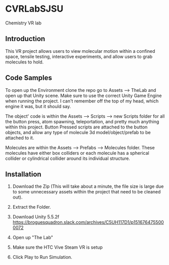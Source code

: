 # CVRLabSJSU
Chemistry VR lab

## Introduction

This VR project allows users to view molecular motion within a confined space, tensile testing, interactive experiments, and allow users to grab molecules to hold.

## Code Samples

To open up the Environment clone the repo go to Assets --> TheLab and open up that Unity scene. Make sure to use the correct Unity Game Engine when running the project. I can't remember off the top of my head, which engine it was, but it should say. 

The object' code is within the Assets --> Scripts --> new Scripts folder for all the button press, atom spawning, teleportation, and pretty much anything within this project. Button Pressed scripts are attached to the button objects, and allow any type of molecule 3d model/object/prefab to be attached to it.

Molecules are within the Assets --> Prefabs --> Molecules folder. These molecules have either box colliders or each molecule has a spherical collider or cylindrical collider around its individual structure.



## Installation

1. Download the Zip (This will take about a minute, the file size is large due to some unnecessary assets within the project that need to be cleaned out).
2. Extract the Folder.


1. Download Unity 5.5.2f https://broguesquadron.slack.com/archives/C5UH117D1/p1516764755000072
2. Open up "The Lab" 
3. Make sure the HTC Vive Steam VR is setup
4. Click Play to Run Simulation.
